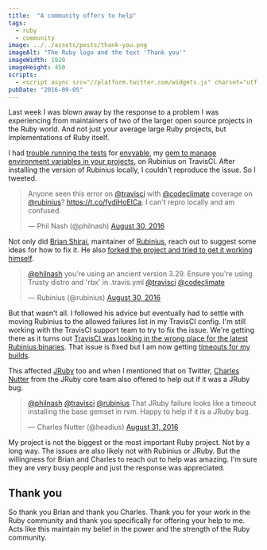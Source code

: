```yaml
---
title:  "A community offers to help"
tags:
  - ruby
  - community
image: ../../assets/posts/thank-you.png
imageAlt: "The Ruby logo and the text 'Thank you'"
imageWidth: 1920
imageHeight: 450
scripts:
  - <script async src="//platform.twitter.com/widgets.js" charset="utf-8"></script>
pubDate: "2016-09-05"
---
```


Last week I was blown away by the response to a problem I was experiencing from maintainers of two of the larger open source projects in the Ruby world. And not just your average large Ruby projects, but implementations of Ruby itself.

I had [trouble running the tests](https://travis-ci.org/philnash/envyable/builds/156080057) for [envyable](https://github.com/philnash/envyable), my [gem to manage environment variables in your projects](https://www.twilio.com/blog/2015/02/managing-development-environment-variables-across-multiple-ruby-applications.html), on Rubinius on TravisCI. After installing the version of Rubinius locally, I couldn't reproduce the issue. So I tweeted.

<blockquote class="twitter-tweet" data-lang="en"><p lang="en" dir="ltr">Anyone seen this error on <a href="https://twitter.com/travisci">@travisci</a> with <a href="https://twitter.com/codeclimate">@codeclimate</a> coverage on <a href="https://twitter.com/rubinius">@rubinius</a>? <a href="https://t.co/fydiHoElCa">https://t.co/fydiHoElCa</a>. I can&#39;t repro locally and am confused.</p>&mdash; Phil Nash (@philnash) <a href="https://twitter.com/philnash/status/770542433901969409">August 30, 2016</a></blockquote>

Not only did [Brian Shirai](https://twitter.com/brixen), maintainer of [Rubinius](http://rubinius.com/), reach out to suggest some ideas for how to fix it. He also [forked the project and tried to get it working himself](https://github.com/rubinius/envyable/commit/fe574af226021f278b36f77278de3ad57768d7b2).

<blockquote class="twitter-tweet" data-conversation="none" data-lang="en"><p lang="en" dir="ltr"><a href="https://twitter.com/philnash">@philnash</a> you&#39;re using an ancient version 3.29. Ensure you&#39;re using Trusty distro and &#39;rbx&#39; in .travis.yml <a href="https://twitter.com/travisci">@travisci</a> <a href="https://twitter.com/codeclimate">@codeclimate</a></p>&mdash; Rubinius (@rubinius) <a href="https://twitter.com/rubinius/status/770647800514093056">August 30, 2016</a></blockquote>

But that wasn't all. I followed his advice but eventually had to settle with moving Rubinius to the allowed failures list in my TravisCI config. I'm still working with the TravisCI support team to try to fix the issue. We're getting there as it turns out [TravisCI was looking in the wrong place for the latest Rubinius binaries](https://github.com/travis-ci/travis-rubies/commit/308d29198f0eeec87bf10d9110eb1df45c7dbb13). That issue is fixed but I am now getting [timeouts for my builds](https://travis-ci.org/philnash/envyable/builds/157463309).

This affected [JRuby](http://jruby.org/) too and when I mentioned that on Twitter, [Charles Nutter](https://twitter.com/headius) from the JRuby core team also offered to help out if it was a JRuby bug.

<blockquote class="twitter-tweet" data-lang="en"><p lang="en" dir="ltr"><a href="https://twitter.com/philnash">@philnash</a> <a href="https://twitter.com/travisci">@travisci</a> <a href="https://twitter.com/rubinius">@rubinius</a> That JRuby failure looks like a timeout installing the base gemset in rvm. Happy to help if it is a JRuby bug.</p>&mdash; Charles Nutter (@headius) <a href="https://twitter.com/headius/status/770792465955557376">August 31, 2016</a></blockquote>

My project is not the biggest or the most important Ruby project. Not by a long way. The issues are also likely not with Rubinius or JRuby. But the willingness for Brian and Charles to reach out to help was amazing. I'm sure they are very busy people and just the response was appreciated.

## Thank you

So thank you Brian and thank you Charles. Thank you for your work in the Ruby community and thank you specifically for offering your help to me. Acts like this maintain my belief in the power and the strength of the Ruby community.
